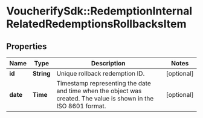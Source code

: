 # VoucherifySdk::RedemptionInternalRelatedRedemptionsRollbacksItem

## Properties

| Name | Type | Description | Notes |
| ---- | ---- | ----------- | ----- |
| **id** | **String** | Unique rollback redemption ID. | [optional] |
| **date** | **Time** | Timestamp representing the date and time when the object was created. The value is shown in the ISO 8601 format. | [optional] |

